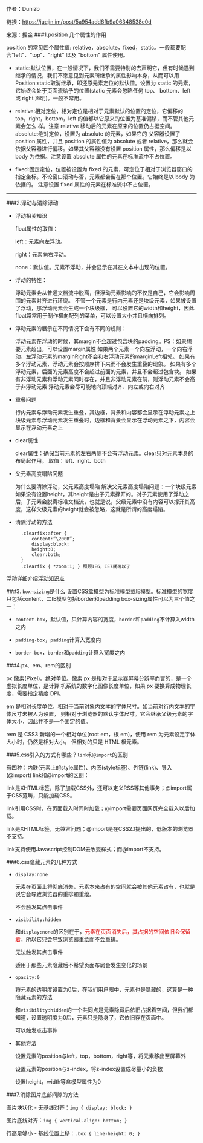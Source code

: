 作者：Dunizb

链接：https://juejin.im/post/5a954add6fb9a06348538c0d

来源：掘金
###1.position 几个属性的作用

position 的常见四个属性值: relative，absolute，fixed，static。一般都要配合"left"、"top"、"right" 以及 "bottom" 属性使用。

* static:默认位置，在一般情况下，我们不需要特别的去声明它，但有时候遇到继承的情况，我们不愿意见到元素所继承的属性影响本身，从而可以用Position:static取消继承，即还原元素定位的默认值。设置为 static 的元素，它始终会处于页面流给予的位置(static 元素会忽略任何 top、 bottom、left 或 right 声明)。一般不常用。

* relative:相对定位，相对定位是相对于元素默认的位置的定位，它偏移的 top，right，bottom，left 的值都以它原来的位置为基准偏移，而不管其他元素会怎么 样。注意 relative 移动后的元素在原来的位置仍占据空间。
absolute:绝对定位，设置为 absolute 的元素，如果它的 父容器设置了 position 属性，并且 position 的属性值为 absolute 或者 relative，那么就会依据父容器进行偏移。如果其父容器没有设置 position 属性，那么偏移是以 body 为依据。注意设置 absolute 属性的元素在标准流中不占位置。

* fixed:固定定位，位置被设置为 fixed 的元素，可定位于相对于浏览器窗口的指定坐标。不论窗口滚动与否，元素都会留在那个位置。它始终是以 body 为依据的。 注意设置 fixed 属性的元素在标准流中不占位置。

----
###2.浮动与清除浮动

* 浮动相关知识

    float属性的取值：

     left：元素向左浮动。
     
     right：元素向右浮动。

    none：默认值。元素不浮动，并会显示在其在文本中出现的位置。

* 浮动的特性：

   浮动元素会从普通文档流中脱离，但浮动元素影响的不仅是自己，它会影响周围的元素对齐进行环绕。
   不管一个元素是行内元素还是块级元素，如果被设置了浮动，那浮动元素会生成一个块级框，
   可以设置它的width和height，因此float常常用于制作横向配列的菜单，可以设置大小并且横向排列。

* 浮动元素的展示在不同情况下会有不同的规则：

   浮动元素在浮动的时候，其margin不会超过包含块的padding。PS：如果想要元素超出，可以设置margin属性
如果两个元素一个向左浮动，一个向右浮动，左浮动元素的marginRight不会和右浮动元素的marginLeft相邻。
如果有多个浮动元素，浮动元素会按顺序排下来而不会发生重叠的现象。
如果有多个浮动元素，后面的元素高度不会超过前面的元素，并且不会超过包含块。
如果有非浮动元素和浮动元素同时存在，并且非浮动元素在前，则浮动元素不会高于非浮动元素
浮动元素会尽可能地向顶端对齐、向左或向右对齐

* 重叠问题

  行内元素与浮动元素发生重叠，其边框，背景和内容都会显示在浮动元素之上
块级元素与浮动元素发生重叠时，边框和背景会显示在浮动元素之下，内容会显示在浮动元素之上

* clear属性

  clear属性：确保当前元素的左右两侧不会有浮动元素。clear只对元素本身的布局起作用。
取值：left、right、both

* 父元素高度塌陷问题

  为什么要清除浮动，父元素高度塌陷
解决父元素高度塌陷问题：一个块级元素如果没有设置height，其height是由子元素撑开的。对子元素使用了浮动之后，子元素会脱离标准文档流，也就是说，父级元素中没有内容可以撑开其高度，这样父级元素的height就会被忽略，这就是所谓的高度塌陷。

* 清除浮动的方法

        .clearfix:after {
            content:”\200B”; 
            display:block; 
            height:0; 
            clear:both;
        }
        .clearfix { *zoom:1; } 照顾IE6，IE7就可以了
        
浮动详细介绍[浮动知识点](https://juejin.im/post/5a954add6fb9a06348538c0d)  
     
###3. `box-sizing`是什么
设置CSS盒模型为标准模型或IE模型。标准模型的宽度只包括content，二IE模型包括border和padding
box-sizing属性可以为三个值之一：

* `content-box`，默认值，只计算内容的宽度，`border`和`padding`不计算入width之内

* `padding-box`，`padding`计算入宽度内

* `border-box`，`border`和`padding`计算入宽度之内

###4.px、em、rem的区别

px 像素(Pixel)。绝对单位。像素 px 是相对于显示器屏幕分辨率而言的，是一个虚拟长度单位，是计算 机系统的数字化图像长度单位，如果 px 要换算成物理长度，需要指定精度 DPI。

em 是相对长度单位，相对于当前对象内文本的字体尺寸。如当前对行内文本的字体尺寸未被人为设置， 则相对于浏览器的默认字体尺寸。它会继承父级元素的字体大小，因此并不是一个固定的值。

rem 是 CSS3 新增的一个相对单位(root em，根 em)，使用 rem 为元素设定字体大小时，仍然是相对大小， 但相对的只是 HTML 根元素。

###5.css引入的方式有哪些？`link`和`@import`的区别

有四种：内联(元素上的style属性)、内嵌(style标签)、外链(link)、导入(@import)
link和@import的区别：

link是XHTML标签，除了加载CSS外，还可以定义RSS等其他事务；@import属于CSS范畴，只能加载CSS。

link引用CSS时，在页面载入时同时加载；@import需要页面网页完全载入以后加载。

link是XHTML标签，无兼容问题；@import是在CSS2.1提出的，低版本的浏览器不支持。

link支持使用Javascript控制DOM去改变样式；而@import不支持。

###6.css隐藏元素的几种方式

* `display:none`
 
  元素在页面上将彻底消失，元素本来占有的空间就会被其他元素占有，也就是说它会导致浏览器的重排和重绘。
  
  不会触发其点击事件
  
* `visibility:hidden`

  和`display:none`的区别在于，<font color="#dd0000">元素在页面消失后，其占据的空间依旧会保留着</font>，所以它只会导致浏览器重绘而不会重排。
  
  无法触发其点击事件
  
  适用于那些元素隐藏后不希望页面布局会发生变化的场景

* `opacity:0`  
  
  将元素的透明度设置为0后，在我们用户眼中，元素也是隐藏的，这算是一种隐藏元素的方法
  
  和`visibility:hidden`的一个共同点是元素隐藏后依旧占据着空间，但我们都知道，设置透明度为0后，元素只是隐身了，它依旧存在页面中。
  
  可以触发点击事件
  
* 其他方法
  
  设置元素的position与left，top，bottom，right等，将元素移出至屏幕外
  
  设置元素的position与z-index，将z-index设置成尽量小的负数
  
  设置height，width等盒模型属性为0

###7.消除图片底部间隙的方法

  图片块状化 - 无基线对齐：`img { display: block; }`
  
  图片底线对齐：`img { vertical-align: bottom; }`
  
  行高足够小 - 基线位置上移：`.box { line-height: 0; }`
